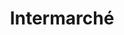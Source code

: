 ---
title: "Intermarché"
url: /chilly-mazarin/intermarche-route-de-longjumeau/
shop: supermarché
---